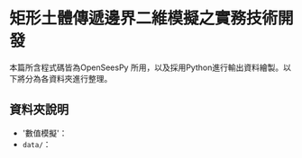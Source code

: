 # 矩形土體傳遞邊界二維模擬之實務技術開發
本篇所含程式碼皆為OpenSeesPy 所用，以及採用Python進行輸出資料繪製。以下將分為各資料夾進行整理。
## 資料夾說明
- '數值模擬'：
- `data/`：

